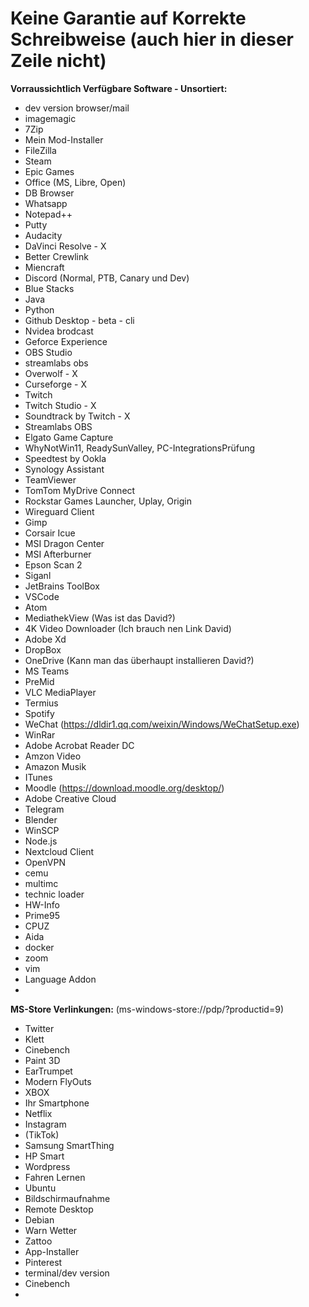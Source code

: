 # Keine Garantie auf Korrekte Schreibweise (auch hier in dieser Zeile nicht) 

**Vorraussichtlich Verfügbare Software - Unsortiert:**

 - dev version browser/mail
 - imagemagic
 - 7Zip
 - Mein Mod-Installer
 - FileZilla
 - Steam
 - Epic Games
 - Office (MS, Libre, Open)
 - DB Browser
 - Whatsapp
 - Notepad++
 - Putty
 - Audacity
 - DaVinci Resolve - X
 - Better Crewlink
 - Miencraft
 - Discord (Normal, PTB, Canary und Dev)
 - Blue Stacks
 - Java
 - Python
 - Github Desktop - beta - cli
 - Nvidea brodcast
 - Geforce Experience
 - OBS Studio
 - streamlabs obs
 - Overwolf - X
 - Curseforge - X
 - Twitch
 - Twitch Studio - X
 - Soundtrack by Twitch - X
 - Streamlabs OBS
 - Elgato Game Capture
 - WhyNotWin11, ReadySunValley, PC-IntegrationsPrüfung
 - Speedtest by Ookla
 - Synology Assistant
 - TeamViewer
 - TomTom MyDrive Connect
 - Rockstar Games Launcher, Uplay, Origin
 - Wireguard Client
 - Gimp
 - Corsair Icue
 - MSI Dragon Center
 - MSI Afterburner
 - Epson Scan 2
 - Siganl
 - JetBrains ToolBox
 - VSCode
 - Atom
 - MediathekView (Was ist das David?)
 - 4K Video Downloader (Ich brauch nen Link David)
 - Adobe Xd
 - DropBox
 - OneDrive (Kann man das überhaupt installieren David?)
 - MS Teams
 - PreMid
 - VLC MediaPlayer
 - Termius
 - Spotify
 - WeChat (https://dldir1.qq.com/weixin/Windows/WeChatSetup.exe)
 - WinRar
 - Adobe Acrobat Reader DC
 - Amzon Video
 - Amazon Musik
 - ITunes
 - Moodle (https://download.moodle.org/desktop/)
 - Adobe Creative Cloud
 - Telegram
 - Blender
 - WinSCP
 - Node.js
 - Nextcloud Client
 - OpenVPN
 - cemu
 - multimc
 - technic loader
 - HW-Info
 - Prime95
 - CPUZ
 - Aida
 - docker
 - zoom
 - vim
 - Language Addon
 - 
 
 **MS-Store Verlinkungen:** (ms-windows-store://pdp/?productid=9)
 - Twitter
 - Klett
 - Cinebench
 - Paint 3D
 - EarTrumpet
 - Modern FlyOuts
 - XBOX
 - Ihr Smartphone
 - Netflix
 - Instagram
 - (TikTok)
 - Samsung SmartThing
 - HP Smart
 - Wordpress
 - Fahren Lernen
 - Ubuntu
 - Bildschirmaufnahme
 - Remote Desktop
 - Debian
 - Warn Wetter
 - Zattoo
 - App-Installer
 - Pinterest
 - terminal/dev version
 - Cinebench
 - 

